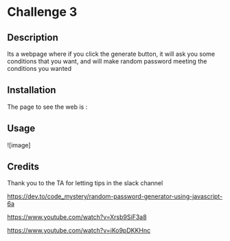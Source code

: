 # Challenge 3

## Description

Its a webpage where if you click the generate button, it will ask you some conditions that you want, and will make random password meeting the conditions you wanted

## Installation

The page to see the web is :

## Usage

![image] 


## Credits

Thank you to the TA for letting tips in the slack channel

https://dev.to/code_mystery/random-password-generator-using-javascript-6a

https://www.youtube.com/watch?v=Xrsb9SiF3a8

https://www.youtube.com/watch?v=iKo9pDKKHnc
